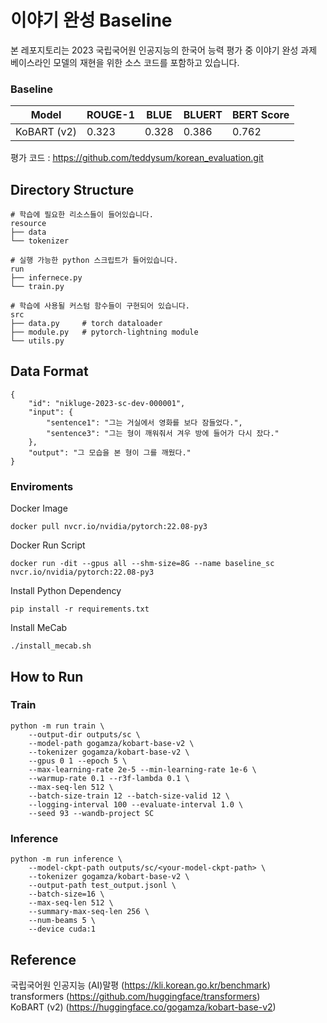 # 이야기 완성 Baseline
본 레포지토리는 2023 국립국어원 인공지능의 한국어 능력 평가 중 이야기 완성 과제 베이스라인 모델의 재현을 위한 소스 코드를 포함하고 있습니다.

### Baseline
|Model|ROUGE-1|BLUE|BLUERT|BERT Score|
|:---:|---|---|---|---|
|KoBART (v2)|0.323|0.328|0.386|0.762|

평가 코드 : https://github.com/teddysum/korean_evaluation.git

## Directory Structure
```
# 학습에 필요한 리소스들이 들어있습니다.
resource
├── data
└── tokenizer

# 실행 가능한 python 스크립트가 들어있습니다.
run
├── infernece.py
└── train.py

# 학습에 사용될 커스텀 함수들이 구현되어 있습니다.
src
├── data.py     # torch dataloader
├── module.py   # pytorch-lightning module
└── utils.py
```

## Data Format
```
{
    "id": "nikluge-2023-sc-dev-000001",
    "input": {
        "sentence1": "그는 거실에서 영화를 보다 잠들었다.",
        "sentence3": "그는 형이 깨워줘서 겨우 방에 들어가 다시 잤다."
    },
    "output": "그 모습을 본 형이 그를 깨웠다."
}
```

### Enviroments
Docker Image
```
docker pull nvcr.io/nvidia/pytorch:22.08-py3 
```

Docker Run Script
```
docker run -dit --gpus all --shm-size=8G --name baseline_sc nvcr.io/nvidia/pytorch:22.08-py3
```

Install Python Dependency
```
pip install -r requirements.txt
```

Install MeCab
```
./install_mecab.sh
```

## How to Run
### Train
```
python -m run train \
    --output-dir outputs/sc \
    --model-path gogamza/kobart-base-v2 \
    --tokenizer gogamza/kobart-base-v2 \
    --gpus 0 1 --epoch 5 \
    --max-learning-rate 2e-5 --min-learning-rate 1e-6 \
    --warmup-rate 0.1 --r3f-lambda 0.1 \
    --max-seq-len 512 \
    --batch-size-train 12 --batch-size-valid 12 \
    --logging-interval 100 --evaluate-interval 1.0 \
    --seed 93 --wandb-project SC
```

### Inference
```
python -m run inference \
    --model-ckpt-path outputs/sc/<your-model-ckpt-path> \
    --tokenizer gogamza/kobart-base-v2 \
    --output-path test_output.jsonl \
    --batch-size=16 \
    --max-seq-len 512 \
    --summary-max-seq-len 256 \
    --num-beams 5 \
    --device cuda:1
```

## Reference
국립국어원 인공지능 (AI)말평 (https://kli.korean.go.kr/benchmark)  
transformers (https://github.com/huggingface/transformers)  
KoBART (v2) (https://huggingface.co/gogamza/kobart-base-v2)  

